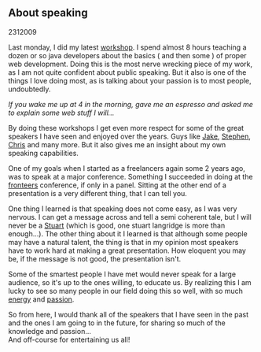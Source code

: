 <article><h1>About speaking</h1><time><span class="day">23</span><span class="month">1</span><span class="year">2009</span></time><p>Last monday, I did my latest <a href="http://www.slideshare.net/wnas/frontend-workshop-presentation">workshop</a>. I spend almost 8 hours teaching a dozen or so java developers about the basics ( and then some ) of proper web development. Doing this is the most nerve wrecking piece of my work, as I am not quite confident about public speaking. But it also is one of the things I love doing most, as is talking about your passion is to most people, undoubtedly.</p><p><em>If you wake me up at 4 in the morning, gave me an espresso and asked me to explain some web stuff I will...</em></p><p>By doing these workshops I get even more respect for some of the great speakers I have seen and enjoyed over the years. Guys like <a href="http://www.vivabit.com/atmediaAjax/speakers/#jake" rel="met">Jake</a>, <a href="http://fronteers.nl/congres/2008/speakers#stephen-hay" rel="met">Stephen</a>, <a href="http://www.wait-till-i.com/" rel="met">Chris</a> and many more. But it also gives me an insight about my own speaking capabilities.</p><p>One of my goals when I started as a freelancers again some 2 years ago, was to speak at a major conference. Something I succeeded in doing at the <a href="http://fronteers.nl/congres/2008/speakers#wilfred-nas" rel="me">fronteers</a> conference, if only in a panel. Sitting at the other end of a presentation is a very different thing, that I can tell you.</p><p>One thing I learned is that speaking does not come easy, as I was very nervous. I can get a message across and tell a semi coherent tale, but I will never be a <a href="http://www.kryogenix.org/days/" rel="met">Stuart</a> (which is good, one stuart langridge is more than enough...). The other thing about it I learned is that although some people may have a natural talent, the thing is that in my opinion most speakers have to work hard at making a great presentation. How eloquent you may be, if the message is not good, the presentation isn't.</p><p>Some of the smartest people I have met would never speak for a large audience, so it's up to the ones willing, to educate us. By realizing this I am lucky to see so many people in our field doing this so well, with so much <a href="http://nate.koechley.com/blog/" rel="met">energy</a> and <a href="http://molly.com/" rel="met">passion</a>.</p><p>So from here, I would thank all of the speakers that I have seen in the past and the ones I am going to in the future, for sharing so much of the knowledge and passion...<br />And off-course for entertaining us all!</p></article>